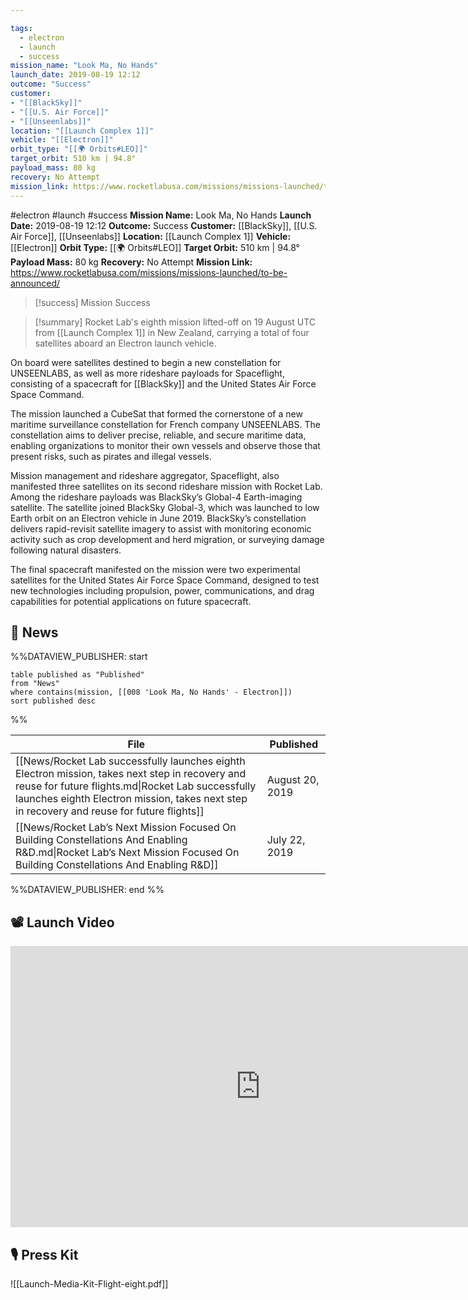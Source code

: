 ```yaml
---

tags:
  - electron
  - launch
  - success
mission_name: "Look Ma, No Hands"
launch_date: 2019-08-19 12:12
outcome: "Success"
customer: 
- "[[BlackSky]]"
- "[[U.S. Air Force]]"
- "[[Unseenlabs]]"
location: "[[Launch Complex 1]]"
vehicle: "[[Electron]]"
orbit_type: "[[🌍 Orbits#LEO]]"
target_orbit: 510 km | 94.8°
payload_mass: 80 kg
recovery: No Attempt
mission_link: https://www.rocketlabusa.com/missions/missions-launched/to-be-announced/
---
```


#electron #launch #success
**Mission Name:** Look Ma, No Hands
**Launch Date:** 2019-08-19 12:12
**Outcome:** Success
**Customer:** [[BlackSky]], [[U.S. Air Force]], [[Unseenlabs]]
**Location:** [[Launch Complex 1]]
**Vehicle:** [[Electron]]
**Orbit Type:** [[🌍 Orbits#LEO]]
**Target Orbit:** 510 km | 94.8°
**Payload Mass:** 80 kg
**Recovery:** No Attempt
**Mission Link:** https://www.rocketlabusa.com/missions/missions-launched/to-be-announced/

>[!success] Mission Success

>[!summary]
Rocket Lab's eighth mission lifted-off on 19 August UTC from [[Launch Complex 1]] in New Zealand, carrying a total of four satellites aboard an Electron launch vehicle.
>
On board were satellites destined to begin a new constellation for UNSEENLABS, as well as more rideshare payloads for Spaceflight, consisting of a spacecraft for [[BlackSky]] and the United States Air Force Space Command.
>
The mission launched a CubeSat that formed the cornerstone of a new maritime surveillance constellation for French company UNSEENLABS. The constellation aims to deliver precise, reliable, and secure maritime data, enabling organizations to monitor their own vessels and observe those that present risks, such as pirates and illegal vessels.
>
Mission management and rideshare aggregator, Spaceflight, also manifested three satellites on its second rideshare mission with Rocket Lab. Among the rideshare payloads was BlackSky’s Global-4 Earth-imaging satellite. The satellite joined BlackSky Global-3, which was launched to low Earth orbit on an Electron vehicle in June 2019. BlackSky’s constellation delivers rapid-revisit satellite imagery to assist with monitoring economic activity such as crop development and herd migration, or surveying damage following natural disasters.
>
The final spacecraft manifested on the mission were two experimental satellites for the United States Air Force Space Command, designed to test new technologies including propulsion, power, communications, and drag capabilities for potential applications on future spacecraft.

## 📰 News
%%DATAVIEW_PUBLISHER: start
```
table published as "Published"
from "News"
where contains(mission, [[008 'Look Ma, No Hands' - Electron]])
sort published desc
```
%%

| File                                                                                                                                                                                                                                                 | Published       |
| ---------------------------------------------------------------------------------------------------------------------------------------------------------------------------------------------------------------------------------------------------- | --------------- |
| [[News/Rocket Lab successfully launches eighth Electron mission,  takes next step in recovery and reuse for future flights.md\|Rocket Lab successfully launches eighth Electron mission,  takes next step in recovery and reuse for future flights]] | August 20, 2019 |
| [[News/Rocket Lab’s Next Mission Focused On Building Constellations And Enabling R&D.md\|Rocket Lab’s Next Mission Focused On Building Constellations And Enabling R&D]]                                                                             | July 22, 2019   |

%%DATAVIEW_PUBLISHER: end %%
## 📽️ Launch Video

<iframe width="800" height="450" src="https://www.youtube.com/embed/SNuauG1Gvr8" title="Rocket Lab&#39;s Electron - Look Ma, No Hands Mission" frameborder="0" allow="accelerometer; autoplay; clipboard-write; encrypted-media; gyroscope; picture-in-picture; web-share" referrerpolicy="strict-origin-when-cross-origin" allowfullscreen></iframe>     

## 🎙️ Press Kit

![[Launch-Media-Kit-Flight-eight.pdf]]
